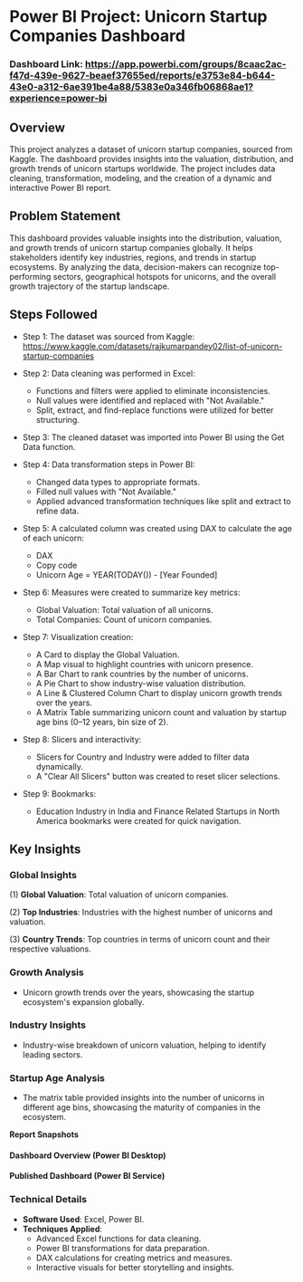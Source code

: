 # Power BI Project: Unicorn Startup Companies Dashboard

### Dashboard Link: https://app.powerbi.com/groups/8caac2ac-f47d-439e-9627-beaef37655ed/reports/e3753e84-b644-43e0-a312-6ae391be4a88/5383e0a346fb06868ae1?experience=power-bi

## Overview
This project analyzes a dataset of unicorn startup companies, sourced from Kaggle. The dashboard provides insights into the valuation, distribution, and growth trends of unicorn startups worldwide. The project includes data cleaning, transformation, modeling, and the creation of a dynamic and interactive Power BI report.

## Problem Statement
This dashboard provides valuable insights into the distribution, valuation, and growth trends of unicorn startup companies globally. It helps stakeholders identify key industries, regions, and trends in startup ecosystems. By analyzing the data, decision-makers can recognize top-performing sectors, geographical hotspots for unicorns, and the overall growth trajectory of the startup landscape.

## Steps Followed
- Step 1: The dataset was sourced from Kaggle: https://www.kaggle.com/datasets/rajkumarpandey02/list-of-unicorn-startup-companies

- Step 2: Data cleaning was performed in Excel:
    - Functions and filters were applied to eliminate inconsistencies.
    - Null values were identified and replaced with "Not Available."
    - Split, extract, and find-replace functions were utilized for better structuring.

- Step 3: The cleaned dataset was imported into Power BI using the Get Data function.

- Step 4: Data transformation steps in Power BI:
    - Changed data types to appropriate formats.
    - Filled null values with "Not Available."
    - Applied advanced transformation techniques like split and extract to refine data.

- Step 5: A calculated column was created using DAX to calculate the age of each unicorn:
    - DAX
    - Copy code
    - Unicorn Age = YEAR(TODAY()) - [Year Founded]

- Step 6: Measures were created to summarize key metrics:
    - Global Valuation: Total valuation of all unicorns.
    - Total Companies: Count of unicorn companies.

- Step 7: Visualization creation:
    - A Card to display the Global Valuation.
    - A Map visual to highlight countries with unicorn presence.
    - A Bar Chart to rank countries by the number of unicorns.
    - A Pie Chart to show industry-wise valuation distribution.
    - A Line & Clustered Column Chart to display unicorn growth trends over the years.
    - A Matrix Table summarizing unicorn count and valuation by startup age bins (0–12  years, bin size of 2).

- Step 8: Slicers and interactivity:
    - Slicers for Country and Industry were added to filter data dynamically.
    - A "Clear All Slicers" button was created to reset slicer selections.

- Step 9: Bookmarks:
    - Education Industry in India and Finance Related Startups in North America bookmarks were created for quick navigation.

## Key Insights

### Global Insights
(1) **Global Valuation**: Total valuation of unicorn companies.

(2) **Top Industries**: Industries with the highest number of unicorns and valuation.

(3) **Country Trends**: Top countries in terms of unicorn count and their respective valuations.
### Growth Analysis
- Unicorn growth trends over the years, showcasing the startup ecosystem's expansion globally.
### Industry Insights
- Industry-wise breakdown of unicorn valuation, helping to identify leading sectors.
### Startup Age Analysis
- The matrix table provided insights into the number of unicorns in different age bins, showcasing the maturity of companies in the ecosystem.

**Report Snapshots**
#### Dashboard Overview (Power BI Desktop)

#### Published Dashboard (Power BI Service)

### Technical Details
- **Software Used**: Excel, Power BI.
- **Techniques Applied**:
    - Advanced Excel functions for data cleaning.
    - Power BI transformations for data preparation.
    - DAX calculations for creating metrics and measures.
    - Interactive visuals for better storytelling and insights.
